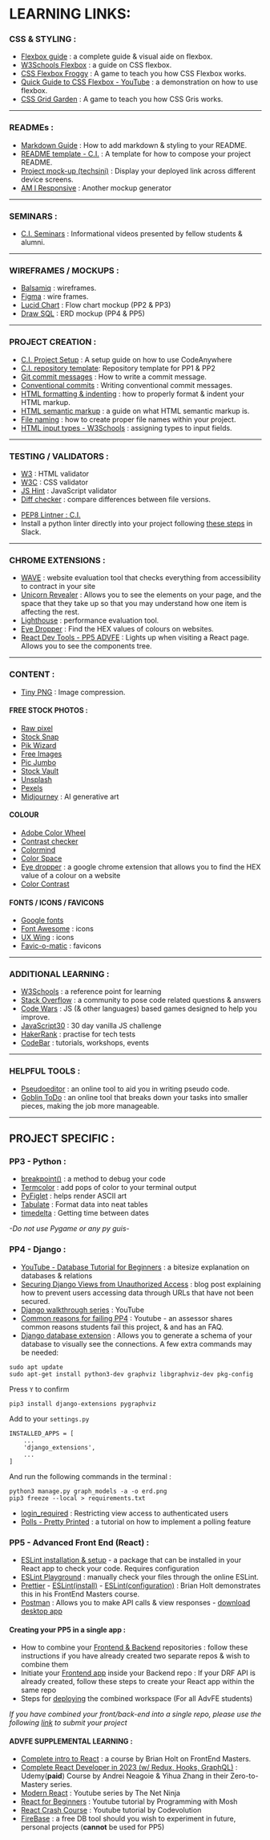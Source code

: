 # LEARNING LINKS:

### CSS & STYLING :
- [Flexbox guide](https://css-tricks.com/snippets/css/a-guide-to-flexbox/) : a complete guide &  visual aide on flexbox.
- [W3Schools Flexbox](https://www.w3schools.com/css/css3_flexbox_responsive.asp) : a guide on CSS flexbox.
- [CSS Flexbox Froggy](https://flexboxfroggy.com/) : A game to teach you how CSS Flexbox works.
- [Quick Guide to CSS Flexbox - YouTube](https://www.youtube.com/watch?v=2uvyx4YK_rQ&list=PLXuTq6OsqZjYGLkK4d0RExJ98-m-IOIc2&index=1) : a demonstration on how to use flexbox.
- [CSS Grid Garden](https://cssgridgarden.com/) : A game to teach you how CSS  Gris works.
---
### READMEs :
- [Markdown Guide](https://www.markdownguide.org/cheat-sheet/) : How to add markdown & styling to your README.
- [README template - C.I.](https://github.com/Code-Institute-Solutions/readme-template) : A template for how to compose your project README.
- [Project mock-up (techsini)](https://techsini.com/multi-mockup/) : Display your deployed link across different device screens.
- [AM I Responsive](http://ami.responsivedesign.is/) : Another mockup generator
---
### SEMINARS :
- [C.I. Seminars](https://www.youtube.com/playlist?list=PL_7334VduOHvzZYlgy_0kZLcic2NINCUt) : Informational videos presented by fellow students & alumni.
---
### WIREFRAMES / MOCKUPS :
- [Balsamiq](https://balsamiq.com/) : wireframes.
- [Figma](https://www.figma.com/) : wire frames.
- [Lucid Chart](https://www.lucidchart.com/pages/landing?utm_source=google&utm_medium=cpc&utm_campaign=_chart_en_tier3_mixed_search_brand_exact_&km_CPC_CampaignId=1484560207&km_CPC_AdGroupID=60168114191&km_CPC_Keyword=lucid%20chart&km_CPC_MatchType=e&km_CPC_ExtensionID=&km_CPC_Network=g&km_CPC_AdPosition=&km_CPC_Creative=354596054350&km_CPC_TargetID=kwd-55720648523&km_CPC_Country=9061582&km_CPC_Device=c&km_CPC_placement=&km_CPC_target=&gclid=Cj0KCQjw06OTBhC_ARIsAAU1yOWd-aAfWgTzdJakjoJHLkdNiAJMRGWM6YcYIJWJl9zKQhzKJIGfYaQaAluFEALw_wcB) : Flow chart mockup (PP2 & PP3)
- [Draw SQL](https://drawsql.app/) : ERD mockup (PP4 & PP5)
---
### PROJECT CREATION :
- [C.I. Project Setup](https://code-institute-students.github.io/codeanywhere-docs/workspace-setup/) : A setup guide on how to use CodeAnywhere 
- [C.I. repository template](https://github.com/Code-Institute-Org/gitpod-full-template): Repository template for PP1 & PP2
- [Git commit messages](https://cbea.ms/git-commit/#separate) : How to write a commit message.
- [Conventional commits](https://www.conventionalcommits.org/en/v1.0.0/) : Writing conventional commit messages.
- [HTML formatting & indenting](https://granneman.com/webdev/coding/formatting-and-indenting-your-html) : how to properly format & indent your HTML markup.
- [HTML semantic markup](https://html.com/semantic-markup/) : a guide on what HTML semantic markup is.
- [File naming](https://www.thesitewizard.com/webdesign/create-good-filenames.shtml) : how to create proper file names within your project.
- [HTML input types - W3Schools](https://www.w3schools.com/html/html_form_input_types.asp) : assigning types to input fields.
---
### TESTING / VALIDATORS :
- [W3](https://validator.w3.org/) : HTML validator
- [W3C](https://jigsaw.w3.org/css-validator/) : CSS validator
- [JS Hint](https://jshint.com/) : JavaScript validator
- [Diff checker](https://www.diffchecker.com/#) : compare differences between file versions.
<!-- - [PEP8](http://pep8online.com/) : Python validator -->
- [PEP8 Lintner : C.I.](https://pep8ci.herokuapp.com)
- Install a python linter directly into your project following [these steps](https://code-institute-room.slack.com/archives/CPCT0MBKL/p1664380977854349) in Slack.
---
### CHROME EXTENSIONS :
- [WAVE](https://chrome.google.com/webstore/detail/wave-evaluation-tool/jbbplnpkjmmeebjpijfedlgcdilocofh/related) : website evaluation tool that checks everything from accessibility to contract in your site
- [Unicorn Revealer](https://chrome.google.com/webstore/detail/unicorn-revealer/lmlkphhdlngaicolpmaakfmhplagoaln) : Allows you to see the elements on your page, and the space that they take up so that you may understand how one item is affecting the rest.
- [Lighthouse](https://chrome.google.com/webstore/detail/lighthouse/blipmdconlkpinefehnmjammfjpmpbjk) : performance evaluation tool.
- [Eye Dropper](https://chrome.google.com/webstore/detail/eye-dropper/hmdcmlfkchdmnmnmheododdhjedfccka) : Find the HEX values of colours on websites.
- [React Dev Tools - PP5 ADVFE](https://chrome.google.com/webstore/detail/react-developer-tools/fmkadmapgofadopljbjfkapdkoienihi) : Lights up when visiting a React page. Allows you to see the components tree.
---
### CONTENT :
- [Tiny PNG](https://tinypng.com/) : Image compression.
#### FREE STOCK PHOTOS :
- [Raw pixel](https://www.rawpixel.com/)
- [Stock Snap](https://stocksnap.io/)
- [Pik Wizard](https://pikwizard.com/)
- [Free Images](https://www.freeimages.com/)
- [Pic Jumbo](https://picjumbo.com/)
- [Stock Vault](https://www.stockvault.net/)
- [Unsplash](https://unsplash.com/)
- [Pexels](https://www.pexels.com/)
- [Midjourney](https://www.midjourney.com/home/?callbackUrl=%2Fapp%2F) : AI generative art
#### COLOUR
- [Adobe Color Wheel](https://color.adobe.com/create/color-wheel)
- [Contrast checker](https://webaim.org/resources/contrastchecker/)
- [Colormind](http://colormind.io/)
- [Color Space](https://mycolor.space/)
- [Eye dropper](https://eyedropper.org/) : a google chrome extension that allows you to find the HEX value of a colour on a website
- [Color Contrast](https://www.vandelaydesign.com/contrast-in-web-design/)
#### FONTS / ICONS / FAVICONS
- [Google fonts](https://fonts.google.com/)
- [Font Awesome](https://fontawesome.com/) : icons
- [UX Wing](https://uxwing.com/) : icons
- [Favic-o-matic](https://favicomatic.com/) : favicons
---
### ADDITIONAL LEARNING :
- [W3Schools](https://www.w3schools.com/) : a reference point for learning
- [Stack Overflow](https://stackoverflow.com/) : a community  to pose code related questions & answers
- [Code Wars](https://www.codewars.com/) : JS (& other languages) based games designed to help you improve.
- [JavaScript30](https://javascript30.com/) : 30 day vanilla JS challenge
- [HakerRank](https://www.hackerrank.com/) : practise for tech tests
- [CodeBar](https://codebar.io/) : tutorials, workshops, events
---
### HELPFUL TOOLS : 
- [Pseudoeditor](https://pseudoeditor.com/app/) : an online tool to aid you in writing pseudo code.
- [Goblin ToDo](https://goblin.tools/) : an online tool that breaks down your tasks into smaller pieces, making the job more manageable.
---

## PROJECT SPECIFIC :

### PP3 - Python :
- [breakpoint()](https://www.python-engineer.com/posts/python-debugger-and-breakpoint/) : a method to debug your code
- [Termcolor](https://pypi.org/project/termcolor/) : add pops of color to your terminal output
- [PyFiglet](https://pypi.org/project/pyfiglet/0.7/) : helps render ASCII art
- [Tabulate](https://pypi.org/project/tabulate/) : Format data into neat tables
- [timedelta](https://docs.python.org/3/library/datetime.html#timedelta-objects) : Getting time between dates

*-Do not use Pygame or any py guis-*

### PP4 - Django :
- [YouTube - Database Tutorial for Beginners](https://www.youtube.com/watch?v=wR0jg0eQsZA) : a bitesize explanation on databases & relations
- [Securing Django Views from Unauthorized Access](https://www.codu.co/articles/securing-django-views-from-unauthorized-access-npyb3to_) : blog post explaining how to prevent users accessing data through URLs that have not been secured.
- [Django walkthrough series](https://www.youtube.com/watch?v=sBjbty691eI&list=PLXuTq6OsqZjbCSfiLNb2f1FOs8viArjWy) : YouTube
- [Common reasons for failing PP4](https://www.youtube.com/watch?v=Q5cdZXomzVg) : Youtube - an assessor shares common reasons students fail this project, & and has an FAQ.
- [Django database extension](https://medium.com/@yathomasi1/1-using-django-extensions-to-visualize-the-database-diagram-in-django-application-c5fa7e710e16) : Allows you to generate a schema of your database to visually see the connections. A few extra commands may be needed:
```
sudo apt update
sudo apt-get install python3-dev graphviz libgraphviz-dev pkg-config
```
Press `Y` to confirm
```
pip3 install django-extensions pygraphviz
```
Add to your `settings.py`
```
INSTALLED_APPS = [
    ...
    'django_extensions',
    ...
]
```
And run the following commands in the terminal :
```
python3 manage.py graph_models -a -o erd.png
pip3 freeze --local > requirements.txt
```

- [login_required](https://www.fullstackpython.com/django-contrib-auth-decorators-login-required-examples.html) : Restricting view access to authenticated users
- [Polls - Pretty Printed](https://prettyprinted.com/tutorials/creating-a-poll-app-in-django/) : a tutorial on how to implement a polling feature

### PP5 - Advanced Front End (React) :
- [ESLint installation & setup](https://dev.to/knowankit/setup-eslint-and-prettier-in-react-app-357b) - a package that can be installed in your React app to check your code. Requires configuration
- [ESLint Playground](https://eslint.org/play/) : manually check your files through the online ESLint.
- [Prettier](https://frontendmasters.com/courses/complete-react-v8/npm-prettier-setup/) - [ESLint(install)](https://frontendmasters.com/courses/complete-react-v8/eslint-git-setup/) - [ESLint(configuration)](https://frontendmasters.com/courses/complete-react-v8/configuring-eslint-react/) : Brian Holt demonstrates this in his FrontEnd Masters course.
- [Postman](https://www.postman.com/) : Allows you to make API calls & view responses - [download desktop app](https://www.postman.com/downloads/)

#### Creating your PP5 in a single app :
- How to combine your [Frontend & Backend](https://code-institute-students.github.io/advfe-unified-workspace/combining-workspaces/00-combining-workspaces) repositories : follow these instructions if you have already created two separate repos & wish to combine them
- Initiate your [Frontend app](https://code-institute-students.github.io/advfe-unified-workspace/creating-an-app-in-a-workspace/00-creating-an-app-in-a-workspace) inside your Backend repo : If your DRF API is already created, follow these steps to create  your React app within the same repo
- Steps for [deploying](https://code-institute-students.github.io/advfe-unified-workspace/deployment/00-deployment) the combined workspace (For all AdvFE students)

*If you have combined your front/back-end into a single repo, please use the following [link](https://docs.google.com/forms/d/e/1FAIpQLSddZXGNJ8ZwZ2qy-MEd26scSLTFn75aXLG0pi1Jn9g_RYx6oQ/viewform) to submit your project*

#### ADVFE SUPPLEMENTAL LEARNING :
- [Complete intro to React](https://frontendmasters.com/courses/complete-react-v8/) : a course by Brian Holt on FrontEnd Masters.
- [Complete React Developer in 2023 (w/ Redux, Hooks, GraphQL)](https://www.udemy.com/course/complete-react-developer-zero-to-mastery/) : Udemy(**paid**) Course by Andrei Neagoie & Yihua Zhang in their Zero-to-Mastery series.
- [Modern React](https://www.youtube.com/playlist?list=PL4cUxeGkcC9gZD-Tvwfod2gaISzfRiP9d) : Youtube series by The Net Ninja
- [React for Beginners](https://www.youtube.com/watch?v=Ke90Tje7VS0) : Youtube tutorial by Programming with Mosh
- [React Crash Course](https://www.youtube.com/watch?v=jLS0TkAHvRg) : Youtube tutorial by Codevolution
- [FireBase](https://firebase.google.com/) : a free DB tool should you wish to experiment in future, personal projects (**cannot** be used for PP5)
